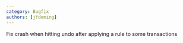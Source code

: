 ```yaml
---
category: Bugfix
authors: [jfdoming]
---
```


Fix crash when hitting undo after applying a rule to some transactions

